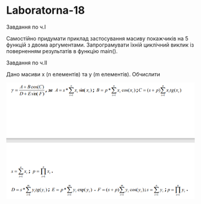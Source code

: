 # Laboratorna-18
Завдання по ч.I 

Самостійно придумати приклад застосування масиву покажчиків на 5 функцій з двома аргументами. Запрограмувати їхній циклічний виклик із поверненням результатів в функцію main().

Завдання по ч.II

Дано масиви x (n елементів) та y (m елементів). Обчислити 

![Image](https://github.com/daria-sng/Laboratorna-18/blob/main/task2.png)
